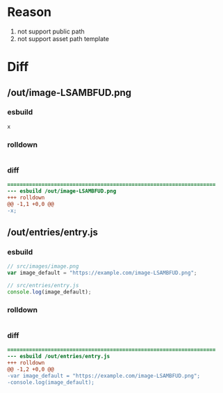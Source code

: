 # Reason
1. not support public path
2. not support asset path template
# Diff
## /out/image-LSAMBFUD.png
### esbuild
```js
x
```
### rolldown
```js

```
### diff
```diff
===================================================================
--- esbuild	/out/image-LSAMBFUD.png
+++ rolldown	
@@ -1,1 +0,0 @@
-x;

```
## /out/entries/entry.js
### esbuild
```js
// src/images/image.png
var image_default = "https://example.com/image-LSAMBFUD.png";

// src/entries/entry.js
console.log(image_default);
```
### rolldown
```js

```
### diff
```diff
===================================================================
--- esbuild	/out/entries/entry.js
+++ rolldown	
@@ -1,2 +0,0 @@
-var image_default = "https://example.com/image-LSAMBFUD.png";
-console.log(image_default);

```